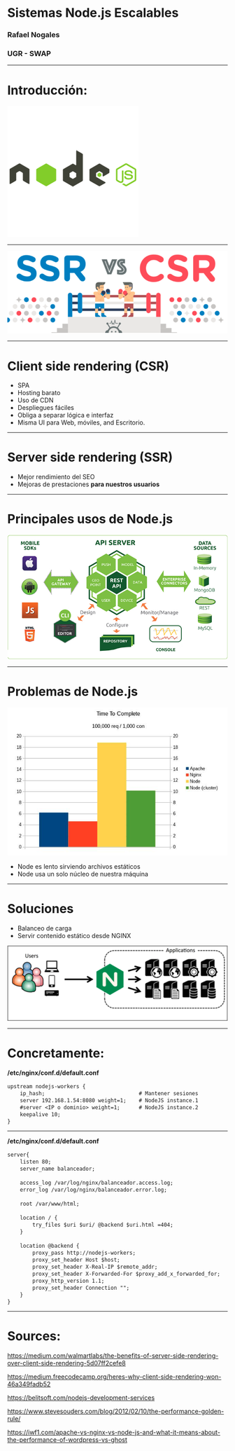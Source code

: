 Sistemas Node.js Escalables
============================

### Rafael Nogales
### UGR - SWAP

---
# Introducción:
![150%](./img/sliders/nodejs-logo.png)

---


![200%](./img/sliders/ssr-csr.png)


---
# Client side rendering (CSR)
* SPA
* Hosting barato
* Uso de CDN
* Despliegues fáciles
* Obliga a separar lógica e interfaz
* Misma UI para Web, móviles, and Escritorio.


---
# Server side rendering (SSR)

* Mejor rendimiento del SEO 
* Mejoras de prestaciones **para nuestros usuarios**

---
# Principales usos de Node.js
![](./img/sliders/nodejs-development-services-mobile-backend.jpg)

---
# Problemas de Node.js

![](./img/sliders/node-problems.png)

* Node es lento sirviendo archivos estáticos
* Node usa un solo núcleo de nuestra máquina

---
# Soluciones
* Balanceo de carga
* Servir contenido estático desde NGINX


![](./img/sliders/nginx-balancer.png)

---
# Concretamente:
**/etc/nginx/conf.d/default.conf**
``` nginx
upstream nodejs-workers {
    ip_hash;                              # Mantener sesiones             
    server 192.168.1.54:8080 weight=1;    # NodeJS instance.1      
    #server <IP o dominio> weight=1;      # NodeJS instance.2
    keepalive 10;
}
```



---
**/etc/nginx/conf.d/default.conf**

``` nginx
server{
    listen 80;
    server_name balanceador;

    access_log /var/log/nginx/balanceador.access.log;
    error_log /var/log/nginx/balanceador.error.log;

    root /var/www/html;

    location / {
        try_files $uri $uri/ @backend $uri.html =404;
    }

    location @backend {
        proxy_pass http://nodejs-workers;
        proxy_set_header Host $host;
        proxy_set_header X-Real-IP $remote_addr;
        proxy_set_header X-Forwarded-For $proxy_add_x_forwarded_for;
        proxy_http_version 1.1;
        proxy_set_header Connection "";
    }
}
```


---


# Sources:

https://medium.com/walmartlabs/the-benefits-of-server-side-rendering-over-client-side-rendering-5d07ff2cefe8

https://medium.freecodecamp.org/heres-why-client-side-rendering-won-46a349fadb52

https://belitsoft.com/nodejs-development-services

https://www.stevesouders.com/blog/2012/02/10/the-performance-golden-rule/

https://iwf1.com/apache-vs-nginx-vs-node-js-and-what-it-means-about-the-performance-of-wordpress-vs-ghost